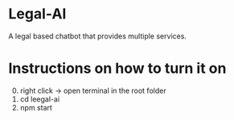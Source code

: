 # Legal-AI
A legal based chatbot that provides multiple services.


# Instructions on how to turn it on
0. right click -> open terminal in the root folder
1. cd leegal-ai
2. npm start
